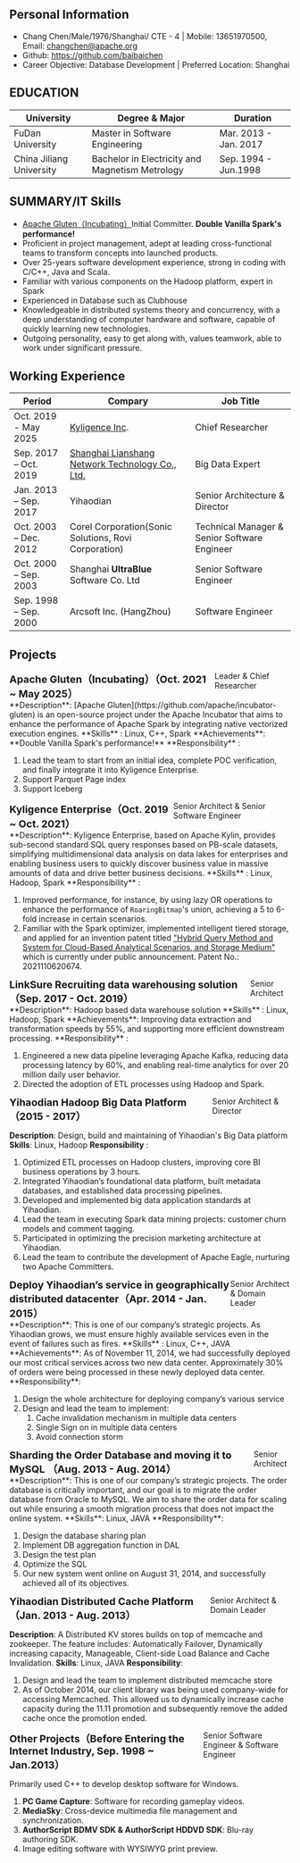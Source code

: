 ## Personal Information

- Chang Chen/Male/1976/Shanghai/ CTE - 4 | Mobile: 13651970500, Email: changchen@apache.org
- Github: https://github.com/baibaichen
- Career Objective:  Database Development  | Preferred Location: Shanghai

## EDUCATION

| University            | Degree & Major | Duration      |
| ------------------------- | -------------- | ----------------- |
| FuDan University | Master in Software Engineering | Mar. 2013 - Jan. 2017 |
| China Jiliang University              | Bachelor in Electricity and Magnetism Metrology | Sep. 1994 - Jun.1998 |

## SUMMARY/IT Skills
-   [Apache Gluten（Incubating）](https://github.com/apache/incubator-gluten)Initial Committer. **Double Vanilla Spark's performance!**
-   Proficient in project management, adept at leading cross-functional teams to transform concepts into launched products.
-   Over 25-years software development experience, strong in coding with C/C++, Java and Scala.
-   Familiar with various components on the Hadoop platform, expert in Spark
-   Experienced in Database such as Clubhouse
-   Knowledgeable in distributed systems theory and concurrency, with a deep understanding of computer hardware and software, capable of quickly learning new technologies.
-   Outgoing personality, easy to get along with, values teamwork, able to work under significant pressure.

## Working Experience

| Period          | Compary                                                                     | Job Title                   |
|---------------------|---------------------------------------------------------------------------------|------------------------------------------|
| Oct. 2019 - May 2025 | [Kyligence Inc](https://kyligence.io/).                                         | Chief Researcher             |
| Sep. 2017 – Oct. 2019 | [Shanghai Lianshang Network Technology Co., Ltd.](https://www.wifi.com/) | Big Data Expert                 |
| Jan. 2013 – Sep. 2017 | Yihaodian                                                               | Senior Architecture &  Director |
| Oct. 2003 – Dec. 2012   | Corel Corporation(Sonic Solutions, Rovi Corporation) | Technical Manager & Senior Software Engineer |
| Oct. 2000 – Sep. 2003   | Shanghai **UltraBlue** Software Co. Ltd             | Senior Software Engineer   |
| Sep. 1998 – Sep. 2000   | Arcsoft Inc. (HangZhou)                                                         | Software Engineer       |

## Projects
<div style="display: flex; justify-content: space-between;">
  <div style="font-size: 18px;"><strong>Apache Gluten（Incubating）（Oct. 2021 ~ May 2025）</strong></div>
  <div>Leader & Chief Researcher</div>
</div>
**Description**: [Apache Gluten](https://github.com/apache/incubator-gluten) is an open-source project under the Apache Incubator that aims to enhance the performance of Apache Spark by integrating native vectorized execution engines. 
**Skills** : Linux, C++, Spark
**Achievements**:  **Double Vanilla Spark's performance!**
**Responsibility** :

1. Lead the team to start from an initial idea, complete POC verification, and finally integrate it into Kyligence Enterprise. 
1. Support Parquet Page index
1. Support Iceberg

<div style="display: flex; justify-content: space-between;">
  <div style="font-size: 18px;"><strong>Kyligence Enterprise（Oct. 2019 ~ Oct. 2021）</strong></div>
  <div>Senior Architect & Senior Software Engineer</div>
</div>
**Description**: Kyligence Enterprise, based on Apache Kylin, provides sub-second standard SQL query responses based on PB-scale datasets, simplifying multidimensional data analysis on data lakes for enterprises and enabling business users to quickly discover business value in massive amounts of data and drive better business decisions.
**Skills** : Linux, Hadoop, Spark
**Responsibility** : 

1. Improved performance, for instance, by using lazy OR operations to enhance the performance of `RoaringBitmap`'s union, achieving a 5 to 6-fold increase in certain scenarios.
2. Familiar with the Spark optimizer, implemented intelligent tiered storage, and applied for an invention patent titled ["Hybrid Query Method and System for Cloud-Based Analytical Scenarios, and Storage Medium"](https://patents.google.com/patent/CN113918561A/zh) which is currently under public announcement. Patent No.: 2021110620674.

<div style="display: flex; justify-content: space-between;">
  <div style="font-size: 18px;"><strong>LinkSure Recruiting data warehousing solution（Sep. 2017 - Oct. 2019）</strong></div>
  <div>Senior Architect</div>
</div>
**Description**: Hadoop based data warehouse solution
**Skills** : Linux, Hadoop, Spark
**Achievements**:  Improving data extraction and transformation speeds by 55%, and supporting more efficient downstream processing. 
**Responsibility** : 

1.  Engineered a new data pipeline leveraging Apache Kafka, reducing data processing latency by 60%, and enabling real-time analytics for over 20 million daily user behavior.
2. Directed the adoption of ETL processes using Hadoop and Spark.

<div style="display: flex; justify-content: space-between;">
  <div style="font-size: 18px;"><strong>Yihaodian Hadoop Big Data Platform（2015 - 2017）</strong></div>
  <div>Senior Architect & Director</div>
</div>

**Description**: Design, build and maintaining of Yihaodian's Big Data platform
**Skills**: Linux, Hadoop
**Responsibility** : 

1. Optimized ETL processes on Hadoop clusters, improving core BI business operations by 3 hours.
2. Integrated Yihaodian’s foundational data platform, built metadata databases, and established data processing pipelines.
3. Developed and implemented big data application standards at Yihaodian.
4. Lead the team in executing Spark data mining projects: customer churn models and comment tagging.
5. Participated in optimizing the precision marketing architecture at Yihaodian.
6. Lead the team to contribute the development of Apache Eagle, nurturing two Apache Committers.

<div style="display: flex; justify-content: space-between;">
  <div style="font-size: 18px;"><strong>Deploy Yihaodian’s service in geographically distributed datacenter（Apr. 2014 - Jan. 2015）</strong></div>
  <div>Senior Architect & Domain Leader</div>
</div>
**Description**: This is one of our company’s strategic projects. As Yihaodian grows, we must ensure highly available services even in the event of failures such as fires. 
**Skills** : Linux, C++, JAVA
**Achievements**: As of November 11, 2014, we had successfully deployed our most critical services across two new data center. Approximately 30% of orders were being processed in these newly deployed data center. 
**Responsibility**:

1. Design the whole architecture for deploying company’s various service
2. Design and lead the team to implement: 
   1. Cache invalidation mechanism in multiple data centers  
   2. Single Sign on in multiple data centers 
   3. Avoid connection storm

<div style="display: flex; justify-content: space-between;">
  <div style="font-size: 18px;"><strong>Sharding the Order Database and moving it to MySQL （Aug. 2013 - Aug. 2014）</strong></div>
  <div>Senior Architect</div>
</div>
**Description**: This is one of our company’s strategic projects. The order database is critically important, and our goal is to migrate the order database from Oracle to MySQL. We aim to share the order data for scaling out while ensuring a smooth migration process that does not impact the online system.
**Skills**: Linux, JAVA
**Responsibility**: 

1. Design the database sharing plan 
1. Implement DB aggregation function in DAL 
1. Design the test plan 
1. Optimize the SQL 
1. Our new system went online on August 31, 2014, and successfully achieved all of its objectives. 

<div style="display: flex; justify-content: space-between;">
  <div style="font-size: 18px;"><strong>Yihaodian Distributed Cache Platform（Jan. 2013 - Aug. 2013）</strong></div>
  <div>Senior Architect & Domain Leader</div>
</div>

**Description**: A Distributed KV stores builds on top of memcache and zookeeper. The feature includes: Automatically Failover, Dynamically increasing capacity, Manageable, Client-side Load Balance and Cache Invalidation.
**Skills**: Linux, JAVA
**Responsibility**: 

1. Design and lead the team to implement distributed memcache store 
2. As of October 2014, our client library was being used company-wide for accessing Memcached. This allowed us to dynamically increase cache capacity during the 11.11 promotion and subsequently remove the added cache once the promotion ended.

<div style="display: flex; justify-content: space-between;">
  <div style="font-size: 18px;"><strong>Other Projects（Before Entering the Internet Industry, Sep. 1998 ~ Jan.2013）</strong></div>
  <div>Senior Software Engineer & Software Engineer</div>
</div>

Primarily used C++ to develop desktop software for Windows.

1. **PC Game Capture**: Software for recording gameplay videos.
2. **MediaSky**: Cross-device multimedia file management and synchronization.
3. **AuthorScript BDMV SDK & AuthorScript HDDVD SDK**: Blu-ray authoring SDK.
4. Image editing software with WYSIWYG print preview.